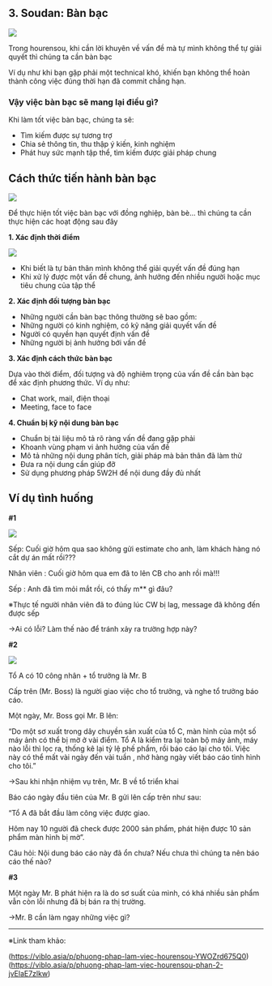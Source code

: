 ## 3. Soudan: Bàn bạc

![](https://images.viblo.asia/afc1b0d3-d8f0-4d78-811b-ecb99ca6807b.jpeg)

Trong hourensou, khi cần lời khuyên về vấn đề mà tự mình không thể tự giải quyết thì chúng ta cần bàn bạc

Ví dụ như khi bạn gặp phải một technical khó, khiến bạn không thể hoàn thành công việc đúng thời hạn đã commit chẳng hạn.


### Vậy việc bàn bạc sẽ mang lại điều gì?

Khi làm tốt việc bàn bạc, chúng ta sẽ:
- Tìm kiếm được sự tương trợ
- Chia sẻ thông tin, thu thập ý kiến, kinh nghiệm
- Phát huy sức mạnh tập thể, tìm kiếm được giải pháp chung

## Cách thức tiến hành bàn bạc

![](https://images.viblo.asia/f8ca94f0-2023-4cf4-b42d-14513dda4c56.png)

Để thực hiện tốt việc bàn bạc với đồng nghiệp, bàn bè... thì chúng ta cần thực hiện các hoạt động sau đây


**1. Xác định thời điểm**

![](https://images.viblo.asia/524c83f9-ce74-4d4e-956b-16eda70c3aa3.jpeg)

- Khi biết là tự bản thân mình không thể giải quyết vấn đề đúng hạn
- Khi xử lý được một vấn đề chung, ảnh hưởng đến nhiều người hoặc mục tiêu chung của tập thể

**2. Xác định đối tượng bàn bạc**

- Những người cần bàn bạc thông thường sẽ bao gồm:
- Những người có kinh nghiệm, có kỹ năng giải quyết vấn đề
- Người có quyền hạn quyết định vấn đề
- Những người bị ảnh hưởng bới vấn đề

**3. Xác định cách thức bàn bạc**

Dựa vào thời điểm, đối tượng và độ nghiêm trọng của vấn đề cần bàn bạc để xác định phương thức.
Ví dụ như: 
- Chat work, mail, điện thoại
- Meeting, face to face

**4. Chuẩn bị kỹ nội dung bàn bạc**
- Chuẩn bị tài liệu mô tả rõ ràng vấn đề đang gặp phải
- Khoanh vùng phạm vi ảnh hưởng của vấn đề
- Mô tả những nội dung phân tích, giải pháp mà bản thân đã làm thử
- Đưa ra nội dung cần giúp đỡ
- Sử dụng phương pháp 5W2H để nội dung đầy đủ nhất

## Ví dụ tình huống
**#1**

![](https://images.viblo.asia/16d6924e-f81d-4a82-b61d-7dbc6f3969a8.png)

Sếp: Cuối giờ hôm qua sao không gửi estimate cho anh, làm khách hàng nó cắt dự án mất rồi???

Nhân viên : Cuối giờ hôm qua em đã to lên CB cho anh rồi mà!!!

Sếp : Anh đã tìm mỏi mắt rồi, có thấy m** gì đâu?

※Thực tế người nhân viên đã to đúng lúc CW bị lag, message đã không đến được sếp

→Ai có lỗi? Làm thế nào để tránh xảy ra trường hợp này?

**#2**

![](https://images.viblo.asia/7632c6e4-cc33-4bcb-9420-e2fd45398561.png)

Tổ A có 10 công nhân + tổ trưởng là Mr. B

Cấp trên (Mr. Boss) là người giao việc cho tổ trưởng, và nghe tổ trưởng báo cáo.

Một ngày, Mr. Boss gọi Mr. B lên:

“Do một sơ xuất trong dây chuyền sản xuất của tổ C, màn hình của một số máy ảnh có thể bị mờ ở vài điểm.
Tổ A là kiểm tra lại toàn bộ máy ảnh, máy nào lỗi thì lọc ra, thống kê lại tỷ lệ phế phẩm, rồi báo cáo lại cho tôi.
Việc này có thể mất vài ngày đến vài tuần , nhớ hàng ngày viết báo cáo tình hình cho tôi.”


→Sau khi nhận nhiệm vụ trên, Mr. B về tổ triển khai

Báo cáo ngày đầu tiên của Mr. B gửi lên cấp trên như sau: 

“Tổ A đã bắt đầu làm công việc được giao. 

Hôm nay 10 người đã check được 2000 sản phẩm, phát hiện được 10 sản phẩm màn hình bị mờ”.

Câu hỏi: Nội dung báo cáo này đã ổn chưa? 
Nếu chưa thì chúng ta nên báo cáo thế nào?

**#3**

Một ngày Mr. B phát hiện ra là do sơ suất của mình, có khá nhiều sản phẩm vẫn còn lỗi nhưng đã bị bán ra thị trường.

→Mr. B cần làm ngay những việc gì?





-----


※Link tham khảo:

(https://viblo.asia/p/phuong-phap-lam-viec-hourensou-YWOZrd675Q0)
(https://viblo.asia/p/phuong-phap-lam-viec-hourensou-phan-2-jvElaE7zlkw)